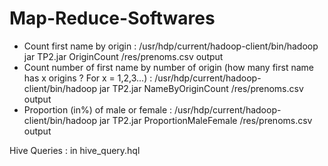 # Map-Reduce-Softwares
- Count first name by origin : 
/usr/hdp/current/hadoop-client/bin/hadoop jar TP2.jar OriginCount /res/prenoms.csv output
- Count number of first name by number of origin (how many first name has x origins ? For x = 1,2,3...) : 
/usr/hdp/current/hadoop-client/bin/hadoop jar TP2.jar NameByOriginCount /res/prenoms.csv output
-  Proportion (in%) of male or female :
/usr/hdp/current/hadoop-client/bin/hadoop jar TP2.jar ProportionMaleFemale /res/prenoms.csv output


Hive Queries : in hive_query.hql